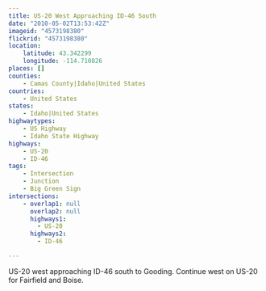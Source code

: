 ```yaml
---
title: US-20 West Approaching ID-46 South
date: "2010-05-02T13:53:42Z"
imageid: "4573198380"
flickrid: "4573198380"
location:
    latitude: 43.342299
    longitude: -114.710826
places: []
counties:
    - Camas County|Idaho|United States
countries:
    - United States
states:
    - Idaho|United States
highwaytypes:
    - US Highway
    - Idaho State Highway
highways:
    - US-20
    - ID-46
tags:
    - Intersection
    - Junction
    - Big Green Sign
intersections:
    - overlap1: null
      overlap2: null
      highways1:
        - US-20
      highways2:
        - ID-46

---
```

US-20 west approaching ID-46 south to Gooding.  Continue west on US-20 for Fairfield and Boise.